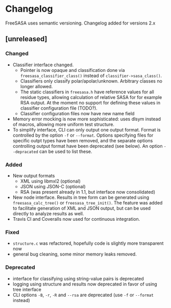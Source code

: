 # Changelog
FreeSASA uses semantic versioning. Changelog added for versions 2.x

## [unreleased]

### Changed
* Classifier interface changed.
  * Pointer is now opaque and classification done via
    `freesasa_classifier_class()` instead of
    `classifier->sasa_class()`.
  * Classifiers only classify polar/apolar/unknown. Arbitrary classes
    no longer allowed.
  * The static classifiers in `freesasa.h` have reference values for
    all residue types, allowing calculation of relative SASA for for
    example RSA output. At the moment no support for defining these
    values in classifier configuration file (TODO?).
  * Classifier configuration files now have new name field
* Memory error mocking is now more sophisticated: uses dlsym instead
  of macros, allowing more uniform test structure.
* To simplify interface, CLI can only output one output format. Format
  is controlled by the option `-f` or `--format`. Options specifying files
  for specific outpt types have been removed, and the separate options
  controlling output format have been deprecated (see below). An option
  `--depracated` can be used to list these.

### Added
* New output formats
  * XML using libmxl2 (optional)
  * JSON using JSON-C (optional)
  * RSA (was present already in 1.1, but interface now consolidated)
* New node interface. Results in tree form can be generated using
  `freesasa_calc_tree()` or `freesasa_tree_init()`. The feature was
  added to facilitate generation of XML and JSON output, but can be
  used directly to analyze results as well.
* Travis CI and Coveralls now used for continuous integration.

### Fixed
* `structure.c` was refactored, hopefully code is slightly more
  transparent now
* general bug cleaning, some minor memory leaks removed.

### Deprecated
* interface for classifying using string-value pairs is deprecated
* logging using structure and results now deprecated in favor of using
  tree interface
* CLI options `-B`, `-r`, `-R` and `--rsa` are deprecated (use `-f` or
  `--format` instead)
